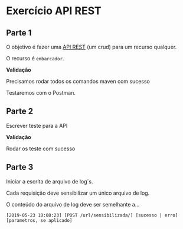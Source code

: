 # Exercício API REST


## Parte 1

O objetivo é fazer uma [API REST](https://gist.github.com/flaviomicheletti/3d08971cfcefe141132c)
(um crud) para um recurso qualquer.

O recurso é `embarcador`.


__Validação__

Precisamos rodar todos os comandos maven com sucesso

Testaremos com o Postman.


## Parte 2

Escrever teste para a API

__Validação__

Rodar os teste com sucesso


## Parte 3

Iniciar a escrita de arquivo de log´s.

Cada requisição deve sensibilizar um único arquivo de log.

O conteúdo do arquivo de log deve ser semelhante a...

    [2019-05-23 10:08:23] [POST /url/sensibilizada/] [sucesso | erro] [parametros, se aplicado]